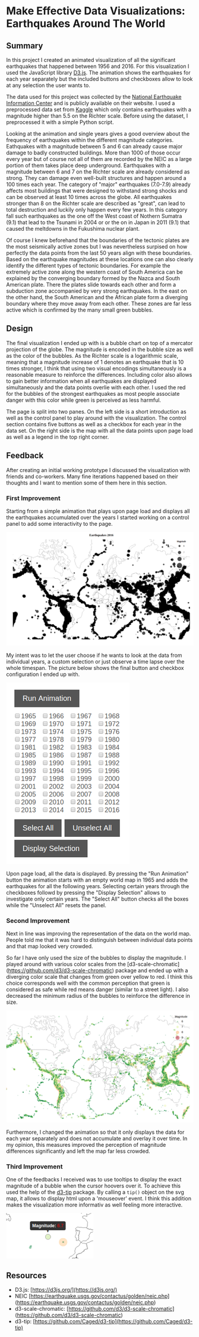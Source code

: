 # Make Effective Data Visualizations: Earthquakes Around The World

## Summary

In this project I created an animated visualization of all the significant 
earthquakes that happened between 1956 and 2016. For this visualization I used 
the JavaScript library [D3.js](https://d3js.org/). The animation shows the 
earthquakes for each year separately but the included buttons and checkboxes
allow to look at any selection the user wants to.

The data used for this project was collected by the [National Earthquake 
Information Center](https://earthquake.usgs.gov/contactus/golden/neic.php) and 
is publicly available on their website. I used a preprocessed data set from 
[Kaggle](https://www.kaggle.com/usgs/earthquake-database) which only contains 
earthquakes with a magnitude higher than 5.5 on the Richter scale. Before using 
the dataset, I preprocessed it with a simple Python script.

Looking at the animation and single years gives a good overview about the
frequency of earthquakes within the different magnitude categories. Eathquakes
with a magnitude between 5 and 6 can already cause major damage to badly 
constructed buildings. More than 1000 of those occur every year but of course
not all of them are recorded by the NEIC as a large portion of them takes place
deep underground. Earthquakes with a magnitude between 6 and 7 on the Richter 
scale are already considered as strong. They can damage even well-built 
structures and happen around a 100 times each year. The category of "major"
earthquakes (7.0-7.9) already affects most buildings that were designed to
withstand strong shocks and can be observed at least 10 times across the globe.
All earthquakes stronger than 8 on the Richter scale are described as "great",
can lead to total destruction and luckily only happen every few years. In this
category fall such earthquakes as the one off the West coast of Nothern Sumatra
(9.1) that lead to the Tsunami in 2004 or or the on in Japan in 2011 (9.1) that
caused the meltdowns in the Fukushima nuclear plant.

Of course I knew beforehand that the boundaries of the tectonic plates are
the most seismically active zones but I was nevertheless surpised on how 
perfectly the data points from the last 50 years align with these boundaries. 
Based on the earthquake magnitudes at these locations one can also clearly
identify the different types of tectonic boundaries. For example the extremely
active zone along the western coast of South America can be explained by the 
converging boundary formed by the Nazca and South American plate. There the 
plates slide towards each other and form a subduction zone accompanied by
very strong earthquakes. In the east on the other hand, the South American and 
the African plate form a diverging boundary where they move away from each 
other. These zones are far less active which is confirmed by the many small 
green bubbles.

## Design

The final visualization I ended up with is a bubble chart on top of a mercator
projection of the globe. The magnitude is encoded in the bubble size as well as
the color of the bubbles. As the Richter scale is a logarithmic scale, meaning
that a magnitude increase of 1 denotes an earthquake that is 10 times stronger, 
I think that using two visual encodings simultaneously is a reasonable measure
to reinforce the differences. Including color also allows to gain better
information when all earthquakes are displayed simultaneously and the data points
overlie with each other. I used the red for the bubbles of the strongest 
earthquakes as most people associate danger with this color while green is 
perceived as less harmful.

The page is split into two panes. On the left side is a short introduction
as well as the control panel to play around with the visualization. The control
section contains five buttons as well as a checkbox for each year in the data 
set. On the right side is the map with all the data points upon page load as 
well as a legend in the top right corner.

## Feedback

After creating an initial working prototype I discussed the 
visualization with friends and co-workers. Many fine iterations happened based 
on their thoughts and I want to mention some of them here in this section.

### First Improvement

Starting from a simple animation that plays upon page load and displays all the 
earthquakes accumulated over the years I started working on a control panel to 
add some interactivity to the page. 

![Prototype](image1.png)

My intent was to let the user choose if he wants to look at the data from 
individual years, a custom selection or just observe a time lapse over the whole
timespan. The picture below shows the final button and checkbox configuration I
ended up with.

![Control Panel](image2.png)

Upon page load, all the data is displayed. By pressing the "Run Animation" button
the animation starts with an empty world map in 1965 and adds the earthquakes 
for all the following years. Selecting certain years through the checkboxes 
followd by pressing the "Display Selection" allows to investigate only certain
years. The "Select All" button checks all the boxes while the "Unselect All"
resets the panel.

### Second Improvement

Next in line was improving the representation of the data on the world map. 
People told me that it was hard to distinguish between individual data points
and that map looked very crowded. 

So far I have only used the size of the bubbles to display the magnitude. I 
played around with various color scales from the [d3-scale-chromatic]
(https://github.com/d3/d3-scale-chromatic) package and ended up with a 
diverging color scale that changes from green over yellow to red. I think this
choice corresponds well with the common perception that green is considered as
safe while red means danger (similar to a street light). I also decreased the
minimum radius of the bubbles to reinforce the difference in size.

![Bubble Size and Color](image3.png)

Furthermore, I changed the animation so that it only displays the data for each
year separately and does not accumulate and overlay it over time. In my opinion, 
this measures improved the perception of magnitude differences significantly and 
left the map far less crowded.

### Third Improvement

One of the feedbacks I received was to use tooltips to display the exact 
magnitude of a bubble when the cursor hoovers over it. To achieve this used the
help of the [d3-tip]() package. By calling a `tip()` object on the svg map, it
allows to display html upon a 'mouseover' event. I think this addition makes
the visualization more informativ as well feeling more interactive.

![Tooltip](image4.png)

## Resources

* D3.js: [https://d3js.org/](https://d3js.org/)
* NEIC [https://earthquake.usgs.gov/contactus/golden/neic.php]
(https://earthquake.usgs.gov/contactus/golden/neic.php)
* d3-scale-chromatic: [https://github.com/d3/d3-scale-chromatic]
(https://github.com/d3/d3-scale-chromatic)
* d3-tip: [https://github.com/Caged/d3-tip](https://github.com/Caged/d3-tip)